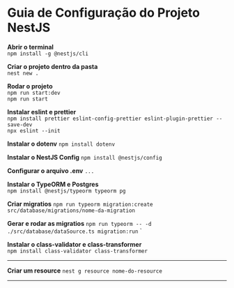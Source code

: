 # Guia de Configuração do Projeto NestJS

**Abrir o terminal**  
`npm install -g @nestjs/cli`

**Criar o projeto dentro da pasta**  
`nest new .`

**Rodar o projeto**  
`npm run start:dev`  
`npm run start`

**Instalar eslint e prettier**  
`npm install prettier eslint-config-prettier eslint-plugin-prettier --save-dev`  
`npx eslint --init`

**Instalar o dotenv**
`npm install dotenv`

**Instalar o NestJS Config**
`npm install @nestjs/config`

**Configurar o arquivo .env**
`...`

**Instalar o TypeORM e Postgres**  
`npm install @nestjs/typeorm typeorm pg`

**Criar migratios**
`npm run typeorm migration:create src/database/migrations/nome-da-migration`

**Gerar e rodar as migratios**
`npm run typeorm -- -d ./src/database/dataSource.ts migration:run` `

**Instalar o class-validator e class-transformer**  
`npm install class-validator class-transformer`

---------------------------------------------------
**Criar um resource**
`nest g resource nome-do-resource`

---------------------------------------------------

